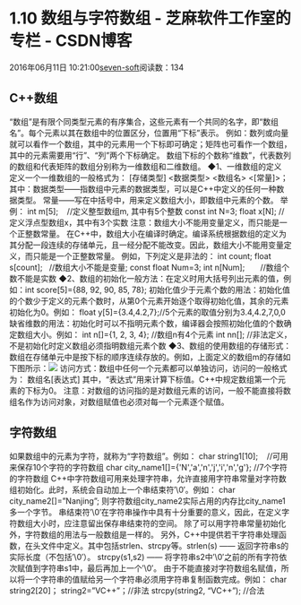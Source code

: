 
# 1.10 数组与字符数组 -  芝麻软件工作室的专栏 - CSDN博客


2016年06月11日 10:21:00[seven-soft](https://me.csdn.net/softn)阅读数：134



## C++数组
“数组”是有限个同类型元素的有序集合，这些元素有一个共同的名字，即“数组名”。每个元素以其在数组中的位置区分，位置用“下标”表示。
例如：数列或向量就可以看作一个数组，其中的元素用一个下标即可确定；矩阵也可看作一个数组，其中的元素需要用“行”、“列”两个下标确定。
数组下标的个数称“维数”，代表数列的数组和代表矩阵的数组分别称为一维数组和二维数组。
◆1、一维数组的定义
定义一个一维数组的一般格式为：
[存储类型]
 <数据类型> <数组名> <[常量]>；
其中：数据类型——指数组中元素的数据类型，可以是C++中定义的任何一种数据类型。
常量——写在中括号中，用来定义数组大小，即数组中元素的个数。
举例：
int m[5];    //定义整型数组m, 其中有5个整数
const int N=3;
float x[N]; //定义浮点型数组x，其中有3个实数
注意：数组大小不能用变量定义，而只能是一个正整数常量。
在C++中，数组大小在编译时确定。编译系统根据数组的定义为其分配一段连续的存储单元，且一经分配不能改变。因此，数组大小不能用变量定义，而只能是一个正整数常量。
例如，下列定义是非法的：
int count;
float s[count];   //数组大小不能是变量;
const float Num=3;
int n[Num];       //数组个数不能是实数
◆2、数组的初始化一般方法：在定义时用大括号列出元素的值，例如：int score[5]={88, 92, 90, 85, 78};
初始化值少于元素个数的用法：初始化值的个数少于定义的元素个数时，从第0个元素开始逐个取得初始化值，其余的元素初始化为0。例如：
float y[5]={3.4,4.2,7};//5个元素的取值分别为3.4,4.2,7,0,0
缺省维数的用法：初始化时可以不指明元素个数，编译器会按照初始化值的个数确定数组大小。例如：
int n[]={1, 2, 3, 4}; //数组n有4个元素
int nn[]; //非法定义，不是初始化时定义数组必须指明数组元素个数
◆3、数组的使用数组的存储形式：数组在存储单元中是按下标的顺序连续存放的。例如，上面定义的数组m的存储如下图所示：![](http://www.weixueyuan.net/uploads/allimg/121225/1-12122510331G26.gif)
访问方式：数组中任何一个元素都可以单独访问，访问的一般格式为：
数组名[表达式]
其中，“表达式”用来计算下标值。C++中规定数组第一个元素的下标为0。
注意：对数组的访问指的是对数组元素的访问，一般不能直接将数组名作为访问对象，对数组赋值也必须对每一个元素逐个赋值。
## 字符数组
如果数组中的元素为字符，就称为“字符数组”。例如：
char string1[10];    //可用来保存10个字符的字符数组
char city_name1[]={'N','a','n','j','i','n','g'}; //7个字符的字符数组
C++中字符数组可用来处理字符串，允许直接用字符串常量对字符数组初始化。此时，系统会自动加上一个串结束符′\0′。例如：
char city_name2[]=”Nanjing”;
则字符数组city_name2实际占用的内存比city_name1多一个字节。
串结束符′\0′在字符串操作中具有十分重要的意义，因此，在定义字符数组大小时，应注意留出保存串结束符的空间。
除了可以用字符串常量初始化外，字符数组的用法与一般数组是一样的。
另外，C++中提供若干字符串处理函数，在头文件<cstring>中定义。其中包括strlen、strcpy等。strlen(s) —— 返回字符串s的实际长度（不包括′\0′）。
strcpy(s1,s2) —— 将字符串s2中′\0′之前的所有字符依次赋值到字符串s1中，最后再加上一个′\0′。
由于不能直接对字符数组名赋值，所以将一个字符串的值赋给另一个字符串必须用字符串复制函数完成。例如：
char string2[20]；
string2=”VC++”；//非法
strcpy(string2, “VC++”); //合法


